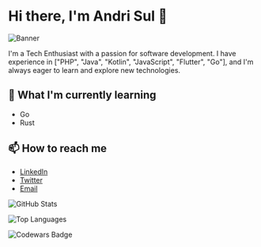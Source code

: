 # Hi there, I'm Andri Sul 👋

![Banner](https://pbs.twimg.com/profile_banners/1499017008947494922/1650377308)

I'm a Tech Enthusiast with a passion for software development. I have experience in ["PHP", "Java", "Kotlin", "JavaScript", "Flutter", "Go"], and I'm always eager to learn and explore new technologies.

## 🌱 What I'm currently learning

- Go
- Rust

## 📫 How to reach me

- [LinkedIn](https://linkedin.com/in/andrisul)
- [Twitter](https://twitter.com/drisul10)
- [Email](mailto:andrisul@outlook.com)

![GitHub Stats](https://github-readme-stats.vercel.app/api?username=drisul10&show_icons=true&theme=radical)

![Top Languages](https://github-readme-stats.vercel.app/api/top-langs/?username=drisul10&layout=compact&theme=radical)

![Codewars Badge](https://www.codewars.com/users/drisul10/badges/large)
